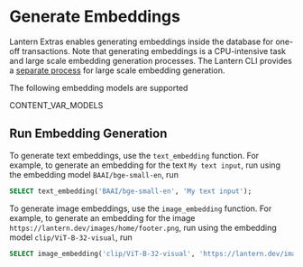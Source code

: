 # Generate Embeddings

Lantern Extras enables generating embeddings inside the database for one-off transactions. Note that generating embeddings is a CPU-intensive task and large scale embedding generation processes. The Lantern CLI provides a [separate process](/docs/lantern-cli/embeddings) for large scale embedding generation.

The following embedding models are supported

CONTENT_VAR_MODELS

## Run Embedding Generation

To generate text embeddings, use the `text_embedding` function. For example, to generate an embedding for the text `My text input`, run using the embedding model `BAAI/bge-small-en`, run

```sql
SELECT text_embedding('BAAI/bge-small-en', 'My text input');
```

To generate image embeddings, use the `image_embedding` function. For example, to generate an embedding for the image `https://lantern.dev/images/home/footer.png`, run using the embedding model `clip/ViT-B-32-visual`, run

```sql
SELECT image_embedding('clip/ViT-B-32-visual', 'https://lantern.dev/images/home/footer.png');
```
